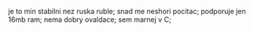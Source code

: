 je to min stabilni nez ruska ruble;
snad me neshori pocitac;
podporuje jen 16mb ram;
nema dobry ovaldace;
sem marnej v C;
